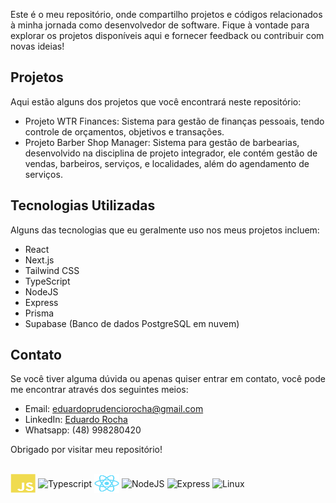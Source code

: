 Este é o meu repositório, onde compartilho projetos e códigos relacionados à minha jornada como desenvolvedor de software. Fique à vontade para explorar os projetos disponíveis aqui e fornecer feedback ou contribuir com novas ideias!

## Projetos
Aqui estão alguns dos projetos que você encontrará neste repositório:

- Projeto WTR Finances: 
  Sistema para gestão de finanças pessoais, tendo controle de orçamentos, objetivos e transações.
- Projeto Barber Shop Manager:
  Sistema para gestão de barbearias, desenvolvido na disciplina de projeto integrador,
  ele contém gestão de vendas, barbeiros, serviços, e localidades, além do agendamento de serviços.

## Tecnologias Utilizadas
Alguns das tecnologias que eu geralmente uso nos meus projetos incluem:

- React
- Next.js
- Tailwind CSS
- TypeScript
- NodeJS
- Express
- Prisma
- Supabase (Banco de dados PostgreSQL em nuvem)

## Contato
Se você tiver alguma dúvida ou apenas quiser entrar em contato, você pode me encontrar através dos seguintes meios:

- Email: eduardoprudenciorocha@gmail.com
- LinkedIn: [Eduardo Rocha](https://www.linkedin.com/in/eduardo-rocha101/)
- Whatsapp: (48) 998280420
  
Obrigado por visitar meu repositório!


<div style="display: inline_block"><br>
  <img align="center" alt="Js" height="30" width="40" src="https://raw.githubusercontent.com/devicons/devicon/master/icons/javascript/javascript-plain.svg">
  <img align="center" alt="Typescript" height="30" width="40" src="https://cdn.jsdelivr.net/gh/devicons/devicon/icons/typescript/typescript-original.svg" /> 
  <img align="center" alt="React" height="30" width="40" src="https://raw.githubusercontent.com/devicons/devicon/master/icons/react/react-original.svg">
  <img align="center" alt="NodeJS" height="30" width="40" src="https://cdn.jsdelivr.net/gh/devicons/devicon/icons/nodejs/nodejs-original.svg" />
  <img align="center" alt="Express" height="30" width="40" src="https://cdn.jsdelivr.net/gh/devicons/devicon/icons/express/express-original.svg" />
  <img align="center" alt="Linux" height="30" width="40" src="https://cdn.jsdelivr.net/gh/devicons/devicon/icons/linux/linux-original.svg" />       
</div>
 
 
